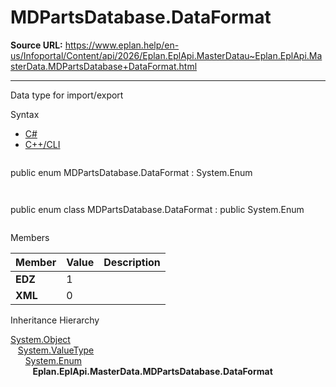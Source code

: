 # MDPartsDatabase.DataFormat

**Source URL:** https://www.eplan.help/en-us/Infoportal/Content/api/2026/Eplan.EplApi.MasterDatau~Eplan.EplApi.MasterData.MDPartsDatabase+DataFormat.html

---

Data type for import/export

Syntax

- [C#](#i-syntax-CS)
- [C++/CLI](#i-syntax-CPP2005)

```
```
public enum MDPartsDatabase.DataFormat : System.Enum
```
```

```
```
public enum class MDPartsDatabase.DataFormat : public System.Enum
```
```

Members

| Member | Value | Description |
| --- | --- | --- |
| **EDZ** | 1 |  |
| **XML** | 0 |  |

Inheritance Hierarchy

[System.Object](#)  
   [System.ValueType](#)  
      [System.Enum](#)  
         **Eplan.EplApi.MasterData.MDPartsDatabase.DataFormat**

